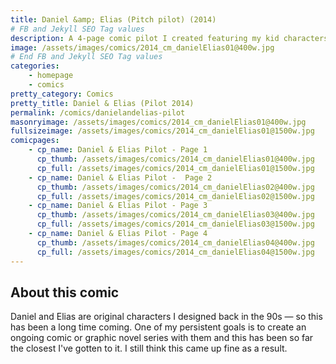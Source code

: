 ```yaml
---
title: Daniel &amp; Elias (Pitch pilot) (2014)
# FB and Jekyll SEO Tag values
description: A 4-page comic pilot I created featuring my kid characters Daniel, Elias and Susana. I want to believe I have evolved in both drawing and plot making since then.
image: /assets/images/comics/2014_cm_danielElias01@400w.jpg
# End FB and Jekyll SEO Tag values
categories: 
    - homepage
    - comics
pretty_category: Comics
pretty_title: Daniel & Elias (Pilot 2014)
permalink: /comics/danielandelias-pilot
masonryimage: /assets/images/comics/2014_cm_danielElias01@400w.jpg
fullsizeimage: /assets/images/comics/2014_cm_danielElias01@1500w.jpg
comicpages:
    - cp_name: Daniel & Elias Pilot - Page 1
      cp_thumb: /assets/images/comics/2014_cm_danielElias01@400w.jpg
      cp_full: /assets/images/comics/2014_cm_danielElias01@1500w.jpg
    - cp_name: Daniel & Elias Pilot -  Page 2
      cp_thumb: /assets/images/comics/2014_cm_danielElias02@400w.jpg
      cp_full: /assets/images/comics/2014_cm_danielElias02@1500w.jpg
    - cp_name: Daniel & Elias Pilot - Page 3
      cp_thumb: /assets/images/comics/2014_cm_danielElias03@400w.jpg
      cp_full: /assets/images/comics/2014_cm_danielElias03@1500w.jpg
    - cp_name: Daniel & Elias Pilot - Page 4
      cp_thumb: /assets/images/comics/2014_cm_danielElias04@400w.jpg
      cp_full: /assets/images/comics/2014_cm_danielElias04@1500w.jpg
---
```


## About this comic

Daniel and Elias are original characters I designed back in the 90s — so this has been a long time coming. One of my persistent goals is to create an ongoing comic or graphic novel series with them and this has been so far the closest I've gotten to it. I still think this came up fine as a result.
